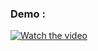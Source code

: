 ### Demo :

[![Watch the video](https://i.imgur.com/vKb2F1B.png)](https://www.youtube.com/watch?v=surA13i4XoQ)
